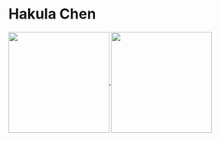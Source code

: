 # Hakula Chen

<a href="https://github.com/hakula139">
  <img
    align="center"
    src="https://github-readme-stats.vercel.app/api?username=hakula139&theme=tokyonight&count_private=true&show_icons=true&include_all_commits=true"
    style="height: 200px"
  />
</a>

<a href="https://github.com/hakula139">
  <img
    align="center"
    src="https://github-readme-stats.vercel.app/api/top-langs/?username=hakula139&theme=tokyonight&langs_count=10&layout=compact&&exclude_repo=MIPS-Toolchain"
    style="height: 200px"
  />
</a>
